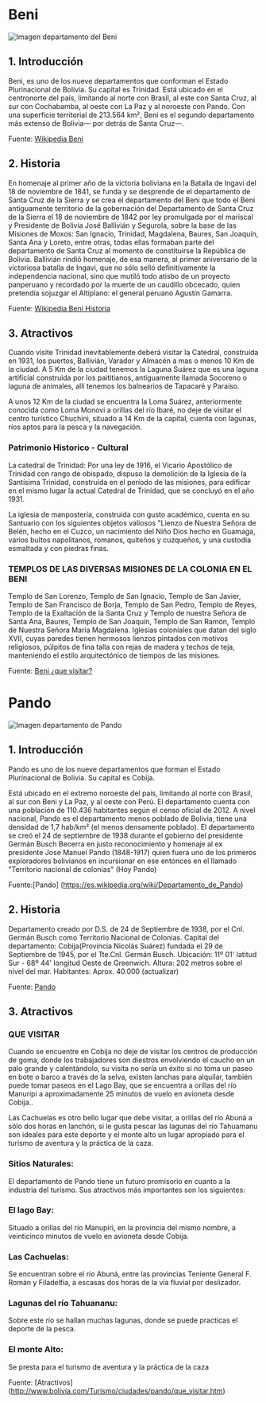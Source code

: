 # Beni 
![Imagen departamento del Beni](https://upload.wikimedia.org/wikipedia/commons/thumb/f/f9/Beni_dpto_001.png/300px-Beni_dpto_001.png)
## 1. Introducción 

Beni, es uno de los nueve departamentos que conforman el Estado Plurinacional de Bolivia. Su capital es Trinidad. Está ubicado en el centronorte del país, limitando al norte con Brasil, al este con Santa Cruz, al sur con Cochabamba, al oeste con La Paz y al noroeste con Pando. Con una superficie territorial de 213.564 km², Beni es el segundo departamento más extenso de Bolivia— por detrás de Santa Cruz—.

Fuente: [Wikipedia Beni](https://es.wikipedia.org/wiki/Departamento_de_El_Beni)

## 2. Historia
En homenaje al primer año de la victoria boliviana en la Batalla de Ingavi del 18 de noviembre de 1841, se funda y se desprende de el departamento de Santa Cruz de la Sierra y se crea el departamento del Beni que todo el Beni antiguamente territorio de la gobernación del Departamento de Santa Cruz de la Sierra el 18 de noviembre de 1842 por ley promulgada por el mariscal y Presidente de Bolivia José Ballivián y Segurola, sobre la base de las Misiones de Moxos: San Ignacio, Trinidad, Magdalena, Baures, San Joaquín, Santa Ana y Loreto, entre otras, todas ellas formaban parte del departamento de Santa Cruz al momento de constituirse la República de Bolivia. Ballivián rindió homenaje, de esa manera, al primer aniversario de la victoriosa batalla de Ingavi, que no sólo selló definitivamente la independencia nacional, sino que mutiló todo atisbo de un proyecto panperuano y recordado por la muerte de un caudillo obcecado, quien pretendía sojuzgar el Altiplano: el general peruano Agustín Gamarra.


Fuente: [Wikipedia Beni Historia](https://es.wikipedia.org/wiki/Departamento_de_El_Beni#Historia)

## 3. Atractivos

Cuando visite Trinidad inevitablemente deberá visitar la Catedral, construída en 1931, los puertos, Ballivián, Varador y Almacén a mas o menos 10 Km de la ciudad. A 5 Km de la ciudad tenemos la Laguna Suárez que es una laguna artificial construida por los paititianos, antiguamente llamada Socoreno o laguna de animales, allí tenemos los balnearios de Tapacaré y Paraíso.

A unos 12 Km de la ciudad se encuentra la Loma Suárez, anteriormente conocida como Loma Monovi a orillas del río Ibaré, no deje de visitar el centro turístico Chuchini, situado a 14 Km de la capital, cuenta con lagunas, ríos aptos para la pesca y la navegación.


### Patrimonio Historico - Cultural

La catedral de Trinidad: Por una ley de 1916, el Vicario Apostólico de Trinidad con rango de obispado, dispuso la demolición de la Iglesia de la Santísima Trinidad, construída en el período de las misiones, para edificar en el mismo lugar la actual Catedral de Trinidad, que se concluyó en el año 1931.

La iglesia de manpostería, construida con gusto académico, cuenta en su Santuario con los siguientes objetos valiosos "Lienzo de Nuestra Señora de Belén, hecho en el Cuzco, un nacimiento del Niño Dios hecho en Guamaga, varios bultos napolitanos, romanos, quiteños y cuzqueños, y una custodia esmaltada y con piedras finas.

### TEMPLOS DE LAS DIVERSAS MISIONES DE LA COLONIA EN EL BENI
Templo de San Lorenzo, Templo de San Ignacio, Templo de San Javier, Templo de San Francisco de Borja, Templo de San Pedro, Templo de Reyes, Templo de la Exaltación de la Santa Cruz y Templo de nuestra Señora de Santa Ana, Baures, Templo de San Joaquín, Templo de San Ramón, Templo de Nuestra Señora María Magdalena. Iglesias coloniales que datan del siglo XVII, cuyas paredes tienen hermosos lienzos pintados con motivos religiosos, púlpitos de fina talla con rejas de madera y techos de teja, manteniendo el estilo arquitectónico de tiempos de las misiones.

Fuente: [Beni ¿que visitar?](http://www.bolivia.com/Turismo/ciudades/beni/que_visitar.htm)

# Pando

![Imagen departamento de Pando](https://commons.wikimedia.org/wiki/File:Bolivia_department_of_pando.png)

## 1. Introducción 
Pando es uno de los nueve departamentos que forman el Estado Plurinacional de Bolivia. Su capital es Cobija.

Está ubicado en el extremo noroeste del país, limitando al norte con Brasil, al sur con Beni y La Paz, y al oeste con Perú. El departamento cuenta con una población de 110.436 habitantes según el censo oficial de 2012. A nivel nacional, Pando es el departamento menos poblado de Bolivia, tiene una densidad de 1,7 hab/km² (el menos densamente poblado). El departamento se creó el 24 de septiembre de 1938 durante el gobierno del presidente Germán Busch Becerra en justo reconocimiento y homenaje al ex presidente Jose Manuel Pando (1848-1917) quien fuera uno de los primeros exploradores bolivianos en incursionar en ese entonces en el llamado "Territorio nacional de colonias" (Hoy Pando)

Fuente:[Pando] (https://es.wikipedia.org/wiki/Departamento_de_Pando)

## 2. Historia
Departamento creado por D.S. de 24 de Septiembre de 1938, por el Cnl. Germán Busch como Territorio Nacional de Colonias.
Capital del departamento: Cobija(Provincia Nicolás Suárez) fundada el 29 de Septiembre de 1945, por el Tte.Cnl. Germán Busch.
Ubicación: 11º 01' latitud Sur - 68º 44' longitud Oeste de Greenwich.
Altura: 202 metros sobre el nivel del mar.
Habitantes: Aprox. 40.000 (actualizar)

Fuente: [Pando](http://www.educa.com.bo/content/departamento-de-pando)

## 3. Atractivos
### QUE VISITAR

Cuando se encuentre en Cobija no deje de visitar los centros de producción de goma, donde los trabajadores son diestros envolviendo el caucho en un palo grande y calentándolo, su visita no sería un éxito si no toma un paseo en bote o barco a través de la selva, existen lanchas para alquilar, también puede tomar paseos en el Lago Bay, que se encuentra a orillas del río Manuripi a aproximadamente 25 minutos de vuelo en avioneta desde Cobija..

Las Cachuelas es otro bello lugar que debe visitar, a orillas del río Abuná a sólo dos horas en lanchón, si le gusta pescar las lagunas del río Tahuamanu son ideales para este deporte y el monte alto un lugar apropiado para el turismo de aventura y la práctica de la caza.

### Sitios Naturales:

El departamento de Pando tiene un futuro promisorio en cuanto a la industria del turismo. Sus atractivos más importantes son los siguientes:

### El lago Bay:

Situado a orillas del río Manupiri, en la provincia del mismo nombre, a veinticinco minutos de vuelo en avioneta desde Cobija.

### Las Cachuelas:

Se encuentran sobre el río Abuná, entre las provincias Teniente General F. Román y Filadelfia, a escasas dos horas de la vía fluvial por deslizador.

### Lagunas del río Tahuananu:

Sobre este río se hallan muchas lagunas, donde se puede practicas el deporte de la pesca.

### El monte Alto:

Se presta para el turismo de aventura y la práctica de la caza

Fuente: [Atractivos] (http://www.bolivia.com/Turismo/ciudades/pando/que_visitar.htm)

